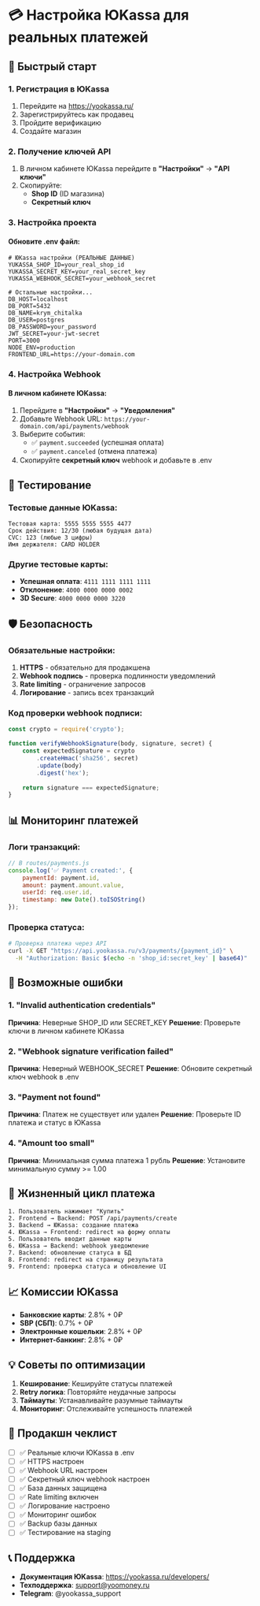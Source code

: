 # 💳 Настройка ЮKassa для реальных платежей

## 🚀 Быстрый старт

### 1. Регистрация в ЮKassa
1. Перейдите на https://yookassa.ru/
2. Зарегистрируйтесь как продавец
3. Пройдите верификацию
4. Создайте магазин

### 2. Получение ключей API
1. В личном кабинете ЮKassa перейдите в **"Настройки"** → **"API ключи"**
2. Скопируйте:
   - **Shop ID** (ID магазина)
   - **Секретный ключ**

### 3. Настройка проекта

#### Обновите .env файл:
```env
# ЮKassa настройки (РЕАЛЬНЫЕ ДАННЫЕ)
YUKASSA_SHOP_ID=your_real_shop_id
YUKASSA_SECRET_KEY=your_real_secret_key
YUKASSA_WEBHOOK_SECRET=your_webhook_secret

# Остальные настройки...
DB_HOST=localhost
DB_PORT=5432
DB_NAME=krym_chitalka
DB_USER=postgres
DB_PASSWORD=your_password
JWT_SECRET=your-jwt-secret
PORT=3000
NODE_ENV=production
FRONTEND_URL=https://your-domain.com
```

### 4. Настройка Webhook

#### В личном кабинете ЮKassa:
1. Перейдите в **"Настройки"** → **"Уведомления"**
2. Добавьте Webhook URL: `https://your-domain.com/api/payments/webhook`
3. Выберите события:
   - ✅ `payment.succeeded` (успешная оплата)
   - ✅ `payment.canceled` (отмена платежа)
4. Скопируйте **секретный ключ** webhook и добавьте в .env

## 🔧 Тестирование

### Тестовые данные ЮKassa:
```
Тестовая карта: 5555 5555 5555 4477
Срок действия: 12/30 (любая будущая дата)
CVC: 123 (любые 3 цифры)
Имя держателя: CARD HOLDER
```

### Другие тестовые карты:
- **Успешная оплата**: `4111 1111 1111 1111`
- **Отклонение**: `4000 0000 0000 0002`
- **3D Secure**: `4000 0000 0000 3220`

## 🛡️ Безопасность

### Обязательные настройки:
1. **HTTPS** - обязательно для продакшена
2. **Webhook подпись** - проверка подлинности уведомлений
3. **Rate limiting** - ограничение запросов
4. **Логирование** - запись всех транзакций

### Код проверки webhook подписи:
```javascript
const crypto = require('crypto');

function verifyWebhookSignature(body, signature, secret) {
    const expectedSignature = crypto
        .createHmac('sha256', secret)
        .update(body)
        .digest('hex');
    
    return signature === expectedSignature;
}
```

## 📊 Мониторинг платежей

### Логи транзакций:
```javascript
// В routes/payments.js
console.log('✅ Payment created:', {
    paymentId: payment.id,
    amount: payment.amount.value,
    userId: req.user.id,
    timestamp: new Date().toISOString()
});
```

### Проверка статуса:
```bash
# Проверка платежа через API
curl -X GET "https://api.yookassa.ru/v3/payments/{payment_id}" \
  -H "Authorization: Basic $(echo -n 'shop_id:secret_key' | base64)"
```

## 🚨 Возможные ошибки

### 1. "Invalid authentication credentials"
**Причина**: Неверные SHOP_ID или SECRET_KEY
**Решение**: Проверьте ключи в личном кабинете ЮKassa

### 2. "Webhook signature verification failed"
**Причина**: Неверный WEBHOOK_SECRET
**Решение**: Обновите секретный ключ webhook в .env

### 3. "Payment not found"
**Причина**: Платеж не существует или удален
**Решение**: Проверьте ID платежа и статус в ЮKassa

### 4. "Amount too small"
**Причина**: Минимальная сумма платежа 1 рубль
**Решение**: Установите минимальную сумму >= 1.00

## 🔄 Жизненный цикл платежа

```
1. Пользователь нажимает "Купить"
2. Frontend → Backend: POST /api/payments/create
3. Backend → ЮKassa: создание платежа
4. ЮKassa → Frontend: redirect на форму оплаты
5. Пользователь вводит данные карты
6. ЮKassa → Backend: webhook уведомление
7. Backend: обновление статуса в БД
8. Frontend: redirect на страницу результата
9. Frontend: проверка статуса и обновление UI
```

## 📈 Комиссии ЮKassa

- **Банковские карты**: 2.8% + 0₽
- **SBP (СБП)**: 0.7% + 0₽
- **Электронные кошельки**: 2.8% + 0₽
- **Интернет-банкинг**: 2.8% + 0₽

## 💡 Советы по оптимизации

1. **Кеширование**: Кешируйте статусы платежей
2. **Retry логика**: Повторяйте неудачные запросы
3. **Таймауты**: Устанавливайте разумные таймауты
4. **Мониторинг**: Отслеживайте успешность платежей

## 🎯 Продакшн чеклист

- [ ] ✅ Реальные ключи ЮKassa в .env
- [ ] ✅ HTTPS настроен
- [ ] ✅ Webhook URL настроен
- [ ] ✅ Секретный ключ webhook настроен
- [ ] ✅ База данных защищена
- [ ] ✅ Rate limiting включен
- [ ] ✅ Логирование настроено
- [ ] ✅ Мониторинг ошибок
- [ ] ✅ Backup базы данных
- [ ] ✅ Тестирование на staging

## 📞 Поддержка

- **Документация ЮKassa**: https://yookassa.ru/developers/
- **Техподдержка**: support@yoomoney.ru
- **Telegram**: @yookassa_support
